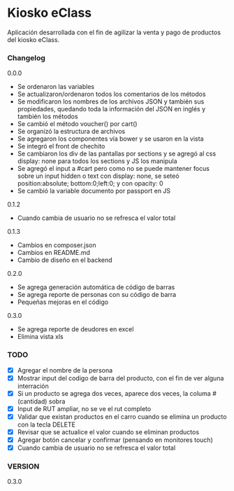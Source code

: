 Kiosko eClass
======

Aplicación desarrollada con el fin de agilizar la venta y pago de productos del kiosko eClass.


### Changelog
0.0.0
* Se ordenaron las variables
* Se actualizaron/ordenaron todos los comentarios de los métodos
* Se modificaron los nombres de los archivos JSON y también sus propiedades, quedando toda la información del JSON en inglés y también los métodos
* Se cambió el método voucher() por cart()
* Se organizó la estructura de archivos
* Se agregaron los componentes vía bower y se usaron en la vista
* Se integró el front de chechito
* Se cambiaron los div de las pantallas por sections y se agregó al css display: none para todos los sections y JS los manipula
* Se agregó el input a #cart pero como no se puede mantener focus sobre un input hidden o text con display: none, se seteó position:absolute; bottom:0;left:0; y con opacity: 0
* Se cambió la variable documento por passport en JS

0.1.2
* Cuando cambia de usuario no se refresca el valor total

0.1.3
* Cambios en composer.json
* Cambios en README.md
* Cambio de diseño en el backend

0.2.0
* Se agrega generación automática de código de barras
* Se agrega reporte de personas con su código de barra
* Pequeñas mejoras en el código

0.3.0
* Se agrega reporte de deudores en excel
* Elimina vista xls

### TODO
- [x] Agregar el nombre de la persona
- [x] Mostrar input del codigo de barra del producto, con el fin de ver alguna interración
- [x] Si un producto se agrega dos veces, aparece dos veces, la columa # (cantidad) sobra
- [x] Input de RUT ampliar, no se ve el rut completo
- [x] Validar que existan productos en el carro cuando se elimina un producto con la tecla DELETE
- [x] Revisar que se actualice el valor cuando se eliminan productos
- [x] Agregar botón cancelar y confirmar (pensando en monitores touch)
- [x] Cuando cambia de usuario no se refresca el valor total

### VERSION
0.3.0
